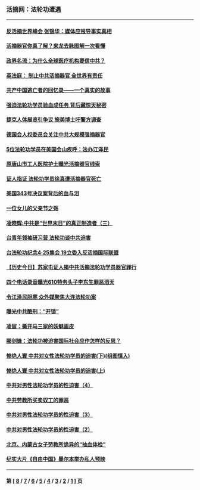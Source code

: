 ### 活摘网：法轮功遭遇
---
#### [反活摘世界峰会 张锦华：媒体应报导事实真相](../../pages/nf5881/n13278502.md?12120430) 
#### [活摘器官你真了解？来龙去脉图解一次看懂](../../pages/nf5881/n13013820.md?12120430) 
#### [政界名流：为什么全球医疗机构要信中共？](../../pages/nf5881/n11945479.md?12120430) 
#### [英法庭： 制止中共活摘器官 全世界有责任](../../pages/nf5881/n11330691.md?12120430) 
#### [共产中国逃亡者的回忆录——一个真实的故事](../../pages/nf5881/n10918649.md?12120430) 
#### [强迫法轮功学员验血成任务 背后藏惊天秘密](../../pages/nf5881/n4252384.md?12120430) 
#### [捷克人体展览引争议 旅美博士吁警方调查](../../pages/nf5881/n9429187.md?12120430) 
#### [德国会人权委员会关注中共大规模强摘器官](../../pages/nf5881/n8418950.md?12120430) 
#### [5位法轮功学员在美国会山疾呼：法办江泽民](../../pages/nf5881/n8101519.md?12120430) 
#### [原唐山市工人医院护士曝光活摘器官线索](../../pages/nf5881/n8076384.md?12120430) 
#### [证人指证 法轮功学员徐真遭活摘器官死亡](../../pages/nf5881/n8042467.md?12120430) 
#### [美国343号决议案背后的血与泪](../../pages/nf5881/n8020684.md?12120430) 
#### [一位女儿的父亲节之殇](../../pages/nf5881/n8014122.md?12120430) 
#### [凌晓辉:中共是“世界末日”的真正制造者（三）](../../pages/nf5881/n4210333.md?12120430) 
#### [台青年领袖研习营 法轮功谈中共迫害](../../pages/nf5881/n4141857.md?12120430) 
#### [台法轮功纪念4‧25集会 19立委入反活摘国际联盟](../../pages/nf5881/n4141821.md?12120430) 
#### [【历史今日】苏家屯证人揭中共活摘法轮功学员器官罪行](../../pages/nf5881/n4135912.md?12120430) 
#### [四个电话录音曝光610特务头子李东生罪恶滔天](../../pages/nf5881/n4040060.md?12120430) 
#### [令江泽民胆寒 众外媒聚焦大连法轮功案](../../pages/nf5881/n3932671.md?12120430) 
#### [曝光中共酷刑：“开锁”](../../pages/nf5881/n3889373.md?12120430) 
#### [凌宸：撕开马三家的妖魅画皮](../../pages/nf5881/n3849369.md?12120430) 
#### [郦剑锋：法轮功被迫害国际社会应作怎样的反思？](../../pages/nf5881/n3824560.md?12120430) 
#### [惨绝人寰 中共对女性法轮功学员的迫害(下)(组图慎入)](../../pages/nf5881/n3816285.md?12120430) 
#### [惨绝人寰 中共对女性法轮功学员的迫害(上)](../../pages/nf5881/n3815374.md?12120430) 
#### [中共对男性法轮功学员的性迫害（4）](../../pages/nf5881/n3769144.md?12120430) 
#### [中共劳教所买卖奴工的罪恶](../../pages/nf5881/n3769378.md?12120430) 
#### [中共对男性法轮功学员的性迫害（3）](../../pages/nf5881/n3768231.md?12120430) 
#### [中共对男性法轮功学员的性迫害（2）](../../pages/nf5881/n3767211.md?12120430) 
#### [北京、内蒙古女子劳教所诡异的“抽血体检”](../../pages/nf5881/n3753158.md?12120430) 
#### [纪实大片《自由中国》墨尔本举办私人预映](../../pages/nf5881/n3743337.md?12120430) 

---
#### 第 [ [8](./8.md?12120430) / [7](./7.md?12120430) / [6](./6.md?12120430) / [5](./5.md?12120430) / [4](./4.md?12120430) / [3](./3.md?12120430) / [2](./2.md?12120430) / [1](./1.md?12120430) ] 页
